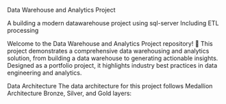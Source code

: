 Data Warehouse and Analytics Project


A building a modern datawarehouse project using sql-server Including ETL processing 

Welcome to the Data Warehouse and Analytics Project repository! 🚀
This project demonstrates a comprehensive data warehousing and analytics solution, from building a data warehouse to generating actionable insights. Designed as a portfolio project, it highlights industry best practices in data engineering and analytics.



Data Architecture
The data architecture for this project follows Medallion Architecture Bronze, Silver, and Gold layers:
